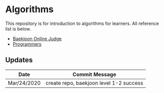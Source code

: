 # Algorithms  
This repository is for introduction to algorithms for learners. All reference list is below.  
- [Baekjoon Online Judge](https://www.acmicpc.net/) 
- [Programmers](https://programmers.co.kr/top_programmers/introduce)

## Updates
| Date | Commit Message |
|:---:|:---:|
| Mar/24/2020 | create repo, baekjoon level 1-2 success |
